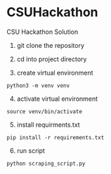 # CSUHackathon
CSU Hackathon Solution
1. git clone the repository

2. cd into project directory

3. create virtual environment
```
python3 -m venv venv
```
4. activate virtual environment
```
source venv/bin/activate
```
5. install requirments.txt
```
pip install -r requirements.txt
```
6. run script
```
python scraping_script.py
```
